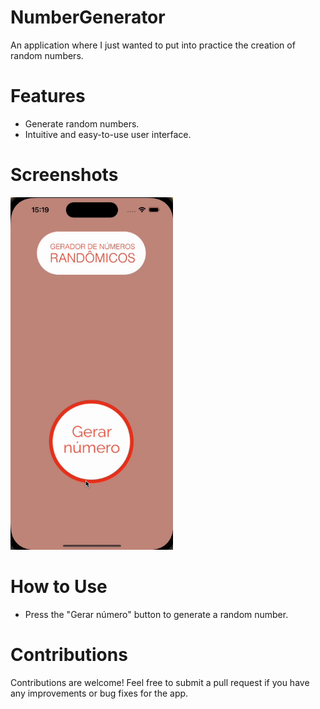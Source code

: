 # NumberGenerator

An application where I just wanted to put into practice the creation of random numbers.

# Features

- Generate random numbers.
- Intuitive and easy-to-use user interface.

# Screenshots

<p align = "left">
<img width = "260" src = "https://github.com/lvcassouza/NumberGenerator/blob/main/Gerador%20de%20N%C3%BAmeros/Gerador%20de%20N%C3%BAmeros/Assets.xcassets/gifApk.gif">
</p> 

# How to Use

- Press the "Gerar número" button to generate a random number.

# Contributions

Contributions are welcome! Feel free to submit a pull request if you have any improvements or bug fixes for the app.

